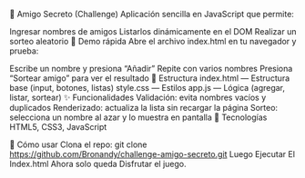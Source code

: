 🎯 Amigo Secreto (Challenge)
Aplicación sencilla en JavaScript que permite:

Ingresar nombres de amigos
Listarlos dinámicamente en el DOM
Realizar un sorteo aleatorio
🚀 Demo rápida
Abre el archivo index.html en tu navegador y prueba:

Escribe un nombre y presiona “Añadir”
Repite con varios nombres
Presiona “Sortear amigo” para ver el resultado
📂 Estructura
index.html — Estructura base (input, botones, listas)
style.css — Estilos
app.js — Lógica (agregar, listar, sortear)
✨ Funcionalidades
Validación: evita nombres vacíos y duplicados
Renderizado: actualiza la lista sin recargar la página
Sorteo: selecciona un nombre al azar y lo muestra en pantalla
🧰 Tecnologías
HTML5, CSS3, JavaScript

📝 Cómo usar
Clona el repo:
git clone https://github.com/Bronandy/challenge-amigo-secreto.git
Luego Ejecutar El Index.html 
Ahora solo queda Disfrutar el juego.
